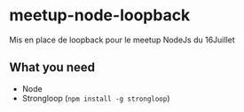 # meetup-node-loopback
Mis en place de loopback pour le meetup NodeJs du 16Juillet

## What you need
* Node
* Strongloop (`npm install -g strongloop`)
